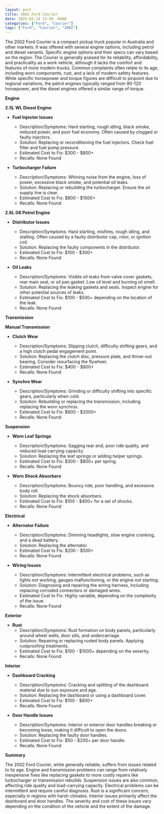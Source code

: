 ```yaml
---
layout: post
title: 2002 Ford Courier
date: 2025-03-14 13:59 -0400
categories: ["Ford", "Courier"]
tags: ["Ford", "Courier", "2002"]
---
```

The 2002 Ford Courier is a compact pickup truck popular in Australia and other markets. It was offered with several engine options, including petrol and diesel variants. Specific engine options and their specs can vary based on the region. The Courier is generally praised for its reliability, affordability, and practicality as a work vehicle, although it lacks the comfort and features of more modern trucks. Common complaints often relate to its age, including worn components, rust, and a lack of modern safety features. While specific horsepower and torque figures are difficult to pinpoint due to regional variations, the petrol engines typically ranged from 90-120 horsepower, and the diesel engines offered a similar range of torque.

**Engine**

**2.5L WL Diesel Engine**
*   **Fuel Injector Issues**
    *   Description/Symptoms: Hard starting, rough idling, black smoke, reduced power, and poor fuel economy. Often caused by clogged or faulty injectors.
    *   Solution: Replacing or reconditioning the fuel injectors. Check fuel filter and fuel pump pressure.
    *   Estimated Cost to Fix: $300 - $800+
    *   Recalls: None Found

*   **Turbocharger Failure**
    *   Description/Symptoms: Whining noise from the engine, loss of power, excessive black smoke, and potential oil leaks.
    *   Solution: Replacing or rebuilding the turbocharger. Ensure the oil supply line is clear.
    *   Estimated Cost to Fix: $800 - $1500+
    *   Recalls: None Found

**2.6L G6 Petrol Engine**

*   **Distributor Issues**
    *   Description/Symptoms: Hard starting, misfires, rough idling, and stalling. Often caused by a faulty distributor cap, rotor, or ignition coil.
    *   Solution: Replacing the faulty components in the distributor.
    *   Estimated Cost to Fix: $100 - $300+
    *   Recalls: None Found

*   **Oil Leaks**
    *   Description/Symptoms: Visible oil leaks from valve cover gaskets, rear main seal, or oil pan gasket. Low oil level and burning oil smell.
    *   Solution: Replacing the leaking gaskets and seals. Inspect engine for other potential sources of leaks.
    *   Estimated Cost to Fix: $100 - $500+ depending on the location of the leak.
    *   Recalls: None Found

**Transmission**

**Manual Transmission**

*   **Clutch Wear**
    *   Description/Symptoms: Slipping clutch, difficulty shifting gears, and a high clutch pedal engagement point.
    *   Solution: Replacing the clutch disc, pressure plate, and throw-out bearing. Consider resurfacing the flywheel.
    *   Estimated Cost to Fix: $400 - $800+
    *   Recalls: None Found

*   **Synchro Wear**
    *   Description/Symptoms: Grinding or difficulty shifting into specific gears, particularly when cold.
    *   Solution: Rebuilding or replacing the transmission, including replacing the worn synchros.
    *   Estimated Cost to Fix: $800 - $2000+
    *   Recalls: None Found

**Suspension**

*   **Worn Leaf Springs**
    *   Description/Symptoms: Sagging rear end, poor ride quality, and reduced load carrying capacity.
    *   Solution: Replacing the leaf springs or adding helper springs.
    *   Estimated Cost to Fix: $300 - $800+ per spring.
    *   Recalls: None Found

*   **Worn Shock Absorbers**
    *   Description/Symptoms: Bouncy ride, poor handling, and excessive body roll.
    *   Solution: Replacing the shock absorbers.
    *   Estimated Cost to Fix: $100 - $400+ for a set of shocks.
    *   Recalls: None Found

**Electrical**

*   **Alternator Failure**
    *   Description/Symptoms: Dimming headlights, slow engine cranking, and a dead battery.
    *   Solution: Replacing the alternator.
    *   Estimated Cost to Fix: $200 - $500+
    *   Recalls: None Found

*   **Wiring Issues**
    *   Description/Symptoms: Intermittent electrical problems, such as lights not working, gauges malfunctioning, or the engine not starting.
    *   Solution: Diagnosing and repairing the wiring harness, including replacing corroded connectors or damaged wires.
    *   Estimated Cost to Fix: Highly variable, depending on the complexity of the issue.
    *   Recalls: None Found

**Exterior**

*   **Rust**
    *   Description/Symptoms: Rust formation on body panels, particularly around wheel wells, door sills, and undercarriage.
    *   Solution: Repairing or replacing rusted body panels. Applying rustproofing treatments.
    *   Estimated Cost to Fix: $100 - $1000+ depending on the severity.
    *   Recalls: None Found

**Interior**

*   **Dashboard Cracking**
    *   Description/Symptoms: Cracking and splitting of the dashboard material due to sun exposure and age.
    *   Solution: Replacing the dashboard or using a dashboard cover.
    *   Estimated Cost to Fix: $100 - $800+
    *   Recalls: None Found

*   **Door Handle Issues**
    *   Description/Symptoms: Interior or exterior door handles breaking or becoming loose, making it difficult to open the doors.
    *   Solution: Replacing the faulty door handles.
    *   Estimated Cost to Fix: $50 - $200+ per door handle.
    *   Recalls: None Found

**Summary**

The 2002 Ford Courier, while generally reliable, suffers from issues related to its age. Engine and transmission problems can range from relatively inexpensive fixes like replacing gaskets to more costly repairs like turbocharger or transmission rebuilds. Suspension issues are also common, affecting ride quality and load-carrying capacity. Electrical problems can be intermittent and require careful diagnosis. Rust is a significant concern, especially in regions with harsh climates. Interior issues primarily affect the dashboard and door handles. The severity and cost of these issues vary depending on the condition of the vehicle and the extent of the damage.

